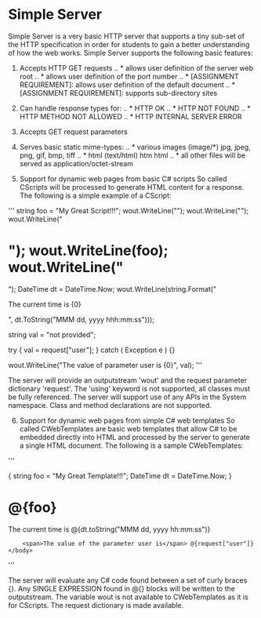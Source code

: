 Simple Server
===============

Simple Server is a very basic HTTP server that supports a tiny sub-set of the HTTP specification in order for students to gain a better understanding of how the web works. Simple Server supports the following basic features: 

1. Accepts HTTP GET requests
.. * allows user definition of the server web root
.. * allows user definition of the port number
.. * [ASSIGNMENT REQUIREMENT]: allows user definition of the default document
.. * [ASSIGNMENT REQUIREMENT]: supports sub-directory sites

2. Can handle response types for:
.. * HTTP OK
.. * HTTP NOT FOUND
.. * HTTP METHOD NOT ALLOWED
.. * HTTP INTERNAL SERVER ERROR

3. Accepts GET request parameters

4. Serves basic static mime-types:
.. * various images (image/*) jpg, jpeg, png, gif, bmp, tiff
.. * html (text/html) htm html
.. * all other files will be served as application/octet-stream 

5. Support for dynamic web pages from basic C# scripts
So called CScripts will be processed to generate HTML content for a response. The following is a simple example of a CScript:

'''
string foo = "My Great Script!!!";
wout.WriteLine("<html>");
wout.WriteLine("<body>");
wout.WriteLine("<h1>");
wout.WriteLine(foo);
wout.WriteLine("</h1>");
DateTime dt = DateTime.Now;
wout.WriteLine(string.Format("<p>The current time is {0}</p>", dt.ToString("MMM dd, yyyy hhh:mm:ss")));

string val = "not provided";

try {
	val = request["user"];
} catch ( Exception e ) {}

wout.WriteLine("The value of parameter user is {0}", val);
'''

The server will provide an outputstream 'wout' and the request parameter dictionary 'request'. The 'using' keyword is not supported, all classes must be fully referenced. The server will support use of any APIs in the System namespace. Class and method declarations are not supported.

6. Support for dynamic web pages from simple C# web templates
So called CWebTemplates are basic web templates that allow C# to be embedded directly into HTML and processed by the server to generate a single HTML document. The following is a sample CWebTemplates:

'''
<html>
	<body>
		{
			string foo = "My Great Template!!!";
			DateTime dt = DateTime.Now;
		}
		<h1>@{foo}</h1>
		<p>The current time is @{dt.toString("MMM dd, yyyy hh:mm:ss")}</p>

		<span>The value of the parameter user is</span> @{request["user"]}
	</body>
</html>
'''

The server will evaluate any C# code found between a set of curly braces {}. Any SINGLE EXPRESSION found in @{} blocks will be written to the outputstream. The variable wout is not available to CWebTemplates as it is for CScripts. The request dictionary is made available.

